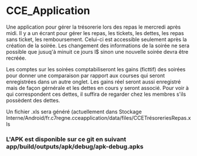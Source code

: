# CCE_Application

Une application pour gérer la trésorerie lors des repas le mercredi après midi.
Il y a un écrant pour gérer les repas, les tickets, les dettes, les repas sans ticket, les remboursement. Celui-ci est accessible seulement après la création de la soirée. Les changement des informations de la soirée ne sera possible que jusuq'à minuit ce jours l$ sinon une nouvelle soirée devra être recréée.

Les comptes sur les soirées comptabiliseront les gains (ficttif) des soirées pour donner une comparaison par rapport aux courses qui seront enregistrées dans un autre onglet.
Les gains réel seront aussi enregistré mais de façon gérnérale et les dettes en cours y seront associé. Pour voir à qui correspondent ces dettes, il suffira de regarder chez les membres s'ils possèdent des dettes.

Un fichier .xls sera généré (actuellement dans Stockage Interne/Android/fr.c7regne.cceapplication/data/files/CCETrésoreriesRepas.xls

### L'APK est disponible sur ce git en suivant app/build/outputs/apk/debug/apk-debug.apks

